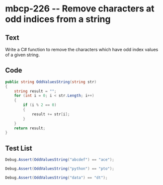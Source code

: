 # mbcp-226 -- Remove characters at odd indices from a string

## Text

Write a C# function to remove the characters which have odd index values of a given string.

## Code

```csharp
public string OddValuesString(string str) 
{
    string result = ""; 
    for (int i = 0; i < str.Length; i++) 
    {
        if (i % 2 == 0) 
        {
            result += str[i];
        }
    }
    return result;
}
```

## Test List

```csharp
Debug.Assert(OddValuesString("abcdef") == "ace");
```

```csharp
Debug.Assert(OddValuesString("python") == "pto");
```

```csharp
Debug.Assert(OddValuesString("data") == "dt");
```
